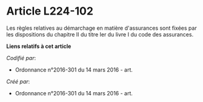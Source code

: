 # Article L224-102

Les règles relatives au démarchage en matière d'assurances sont fixées par les dispositions du chapitre II du titre Ier du
livre I du code des assurances.

**Liens relatifs à cet article**

_Codifié par_:

  - Ordonnance n°2016-301 du 14 mars 2016 - art.

_Créé par_:

  - Ordonnance n°2016-301 du 14 mars 2016 - art.

